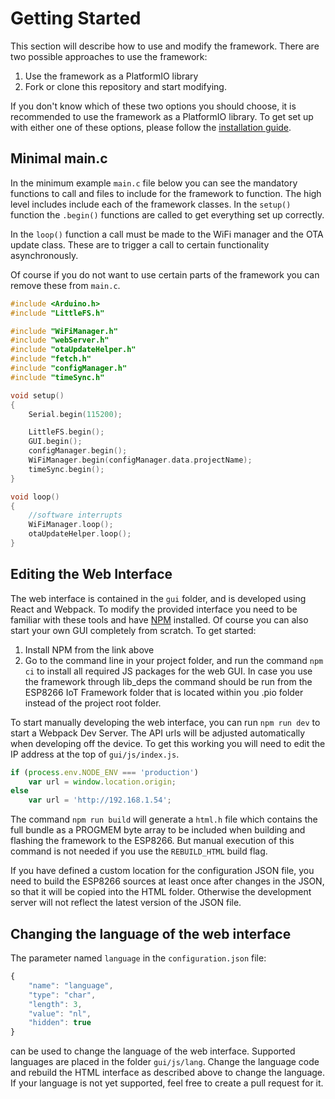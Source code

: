 # Getting Started

This section will describe how to use and modify the framework. There are two possible approaches to use the framework:

1. Use the framework as a PlatformIO library
2. Fork or clone this repository and start modifying.

If you don't know which of these two options you should choose, it is recommended to use the framework as a PlatformIO library. To get set up with either one of these options, please follow the [installation guide](https://github.com/maakbaas/esp8266-iot-framework/blob/master/docs/installation-guide.md).

## Minimal main.c

In the minimum example `main.c` file below you can see the mandatory functions to call and files to include for the framework to function. The high level includes include each of the framework classes. In the `setup()` function the `.begin()` functions are called to get everything set up correctly.

In the `loop()` function a call must be made to the WiFi manager and the OTA update class. These are to trigger a call to certain functionality asynchronously.

Of course if you do not want to use certain parts of the framework you can remove these from `main.c`.

```c++
#include <Arduino.h>
#include "LittleFS.h"

#include "WiFiManager.h"
#include "webServer.h"
#include "otaUpdateHelper.h"
#include "fetch.h"
#include "configManager.h"
#include "timeSync.h"

void setup()
{
    Serial.begin(115200);

    LittleFS.begin();
    GUI.begin();
    configManager.begin();
    WiFiManager.begin(configManager.data.projectName);
    timeSync.begin();
}

void loop()
{
    //software interrupts
    WiFiManager.loop();
    otaUpdateHelper.loop();
}
```

## Editing the Web Interface

The web interface is contained in the `gui` folder, and is developed using React and Webpack. To modify the provided interface you need to be familiar with these tools and have [NPM](https://www.npmjs.com/get-npm) installed. Of course you can also start your own GUI completely from scratch. To get started:

1. Install NPM from the link above
2. Go to the command line in your project folder, and run the command `npm ci` to install all required JS packages for the web GUI. In case you use the framework through lib_deps the command should be run from the ESP8266 IoT Framework folder that is located within you .pio folder instead of the project root folder.

To start manually developing the web interface, you can run `npm run dev` to start a Webpack Dev Server. The API urls will be adjusted automatically when developing off the device. To get this working you will need to edit the IP address at the top of `gui/js/index.js`.

```javascript
if (process.env.NODE_ENV === 'production')
    var url = window.location.origin;
else
    var url = 'http://192.168.1.54';
```
The command `npm run build` will generate a `html.h` file which contains the full bundle as a PROGMEM byte array to be included when building and flashing the framework to the ESP8266. But manual execution of this command is not needed if you use the `REBUILD_HTML` build flag.

If you have defined a custom location for the configuration JSON file, you need to build the ESP8266 sources at least once after changes in the JSON, so that it will be copied into the HTML folder. Otherwise the development server will not reflect the latest version of the JSON file.

## Changing the language of the web interface

The parameter named `language` in the `configuration.json` file: 
```javascript
{
    "name": "language",        
    "type": "char",
    "length": 3,
    "value": "nl",
    "hidden": true
}
```
can be used to change the language of the web interface. Supported languages are placed in the folder `gui/js/lang`. Change the language code and rebuild the HTML interface as described above to change the language. If your language is not yet supported, feel free to create a pull request for it.
